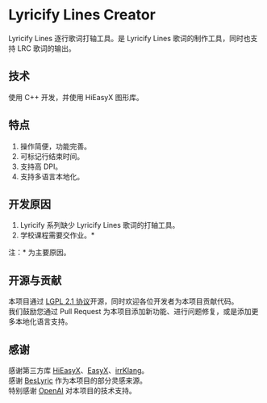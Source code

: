 # Lyricify Lines Creator
Lyricify Lines 逐行歌词打轴工具。是 Lyricify Lines 歌词的制作工具，同时也支持 LRC 歌词的输出。

## 技术
使用 C++ 开发，并使用 HiEasyX 图形库。

## 特点
1. 操作简便，功能完善。
2. 可标记行结束时间。
3. 支持高 DPI。
4. 支持多语言本地化。

## 开发原因
1. Lyricify 系列缺少 Lyricify Lines 歌词的打轴工具。
2. 学校课程需要交作业。*

注：* 为主要原因。

## 开源与贡献
本项目通过 [LGPL 2.1 协议](LICENSE)开源，同时欢迎各位开发者为本项目贡献代码。  
我们鼓励您通过 Pull Request 为本项目添加新功能、进行问题修复，或是添加更多本地化语言支持。  

## 感谢
感谢第三方库 [HiEasyX](https://github.com/zouhuidong/HiEasyX)、[EasyX](https://easyx.cn)、[irrKlang](https://www.ambiera.com/irrklang)。  
感谢 [BesLyric](https://github.com/BesLyric-for-X/BesLyric) 作为本项目的部分灵感来源。  
特别感谢 [OpenAI](https://openai.com/) 对本项目的技术支持。  
